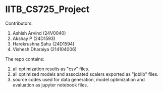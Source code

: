 # IITB_CS725_Project

Contributors:
1. Ashish Arvind (24V0040)
2. Akshay P (24D1593)
3. Harekrushna Sahu (24D1594)
4. Vishesh Dharaiya (214104006)

The repo contains:
1. all optimization results as "csv" files.
2. all optimized models and associated scalers exported as "joblib" files.
3. source codes used for data generation, model optimization and evaluation as jupyter notebook files.

